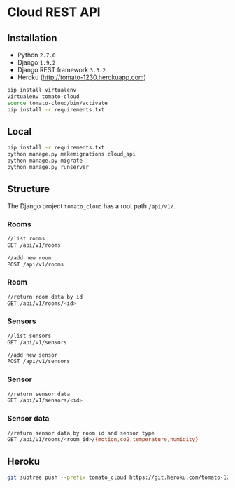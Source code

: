 # Cloud REST API

## Installation

- Python `2.7.6`
- Django `1.9.2`
- Django REST framework `3.3.2`
- Heroku (http://tomato-1230.herokuapp.com)

```sh
pip install virtualenv
virtualenv tomato-cloud
source tomato-cloud/bin/activate
pip install -r requirements.txt
```

## Local

```sh
pip install -r requirements.txt
python manage.py makemigrations cloud_api
python manage.py migrate
python manage.py runserver
```

## Structure

The Django project `tomato_cloud` has a root path `/api/v1/`.

### Rooms
```sh
//list rooms
GET /api/v1/rooms

//add new room
POST /api/v1/rooms
```

### Room
```sh
//return room data by id
GET /api/v1/rooms/<id>
```

### Sensors
```sh
//list sensors
GET /api/v1/sensors

//add new sensor
POST /api/v1/sensors
```

### Sensor
```sh
//return sensor data
GET /api/v1/sensors/<id>
```

### Sensor data
```sh
//return sensor data by room id and sensor type
GET /api/v1/rooms/<room_id>/{motion,co2,temperature,humidity}
```

## Heroku

```sh
git subtree push --prefix tomato_cloud https://git.heroku.com/tomato-1230.git master
```

